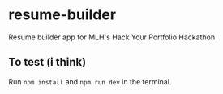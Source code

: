 # resume-builder

Resume builder app for MLH's Hack Your Portfolio Hackathon

## To test (i think)

Run `npm install` and `npm run dev` in the terminal.
